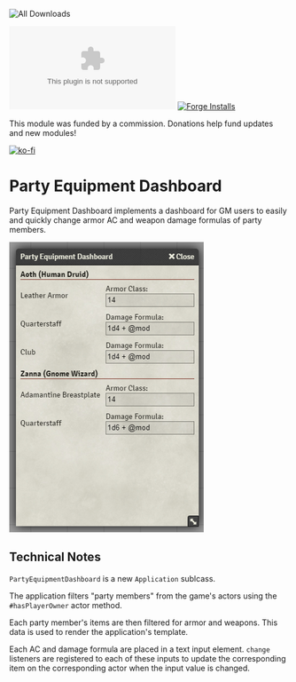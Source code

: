 ![All Downloads](https://img.shields.io/github/downloads/jessev14/party-equipment-dashboard/total?style=for-the-badge)

![Latest Release Download Count](https://img.shields.io/github/downloads/jessev14/party-equipment-dashboard/latest/PED.zip)
[![Forge Installs](https://img.shields.io/badge/dynamic/json?label=Forge%20Installs&query=package.installs&suffix=%25&url=https%3A%2F%2Fforge-vtt.com%2Fapi%2Fbazaar%2Fpackage%2Fparty-equipment-dashboard&colorB=4aa94a)](https://forge-vtt.com/bazaar#package=party-equipment-dashboard)

This module was funded by a commission. Donations help fund updates and new modules!

[![ko-fi](https://ko-fi.com/img/githubbutton_sm.svg)](https://ko-fi.com/jessev14)

# Party Equipment Dashboard

Party Equipment Dashboard implements a dashboard for GM users to easily and quickly change armor AC and weapon damage formulas of party members.

<img src="/img/party-equipment-dashboard.png" />

## Technical Notes
`PartyEquipmentDashboard` is a new `Application` sublcass.

The application filters "party members" from the game's actors using the `#hasPlayerOwner` actor method.

Each party member's items are then filtered for armor and weapons. This data is used to render the application's template.

Each AC and damage formula are placed in a text input element. `change` listeners are registered to each of these inputs to update the corresponding item on the corresponding actor when the input value is changed.

